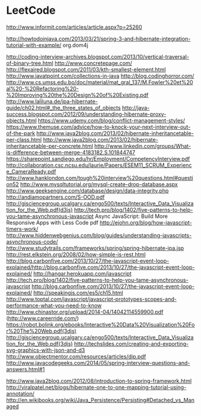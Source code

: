 LeetCode
========
http://www.informit.com/articles/article.aspx?p=25260

http://howtodoinjava.com/2013/03/21/spring-3-and-hibernate-integration-tutorial-with-example/
org.dom4j

http://coding-interview-archives.blogspot.com/2013/10/vertical-traversal-of-binary-tree.html
http://www.concretepage.com/
http://flexaired.blogspot.com/2011/03/kth-smallest-element.html
http://www.javatpoint.com/collections-in-java
http://blog.codinghorror.com/
http://www.cs.umss.edu.bo/doc/material/mat_gral_137/M.Fowler%20et%20al%20-%20Refactoring%20-%20Improving%20the%20Design%20of%20Existing.pdf
http://www.laliluna.de/jpa-hibernate-guide/ch02.html#_the_three_states_of_objects
http://java-success.blogspot.com/2012/09/understanding-hibernate-proxy-objects.html
https://www.udemy.com/blog/conflict-management-styles/
https://www.themuse.com/advice/how-to-knock-your-next-interview-out-of-the-park
http://www.java2blog.com/2013/02/hibernate-inheritancetable-per-class.html
http://www.java2blog.com/2013/02/hibernate-inheritancetable-per-concrete.html
http://www.linkedin.com/groups/What-is-difference-between-merge-4183182.S.101844747
https://sharepoint.sandiego.edu/hr/Employment/CompetencyInterview.pdf
http://collaboration.csc.ncsu.edu/laurie/Papers/ESEM11_SCRUM_Experience_CameraReady.pdf
http://www.hanklondon.com/tough%20interview%20questions.html#question52
http://www.mysqltutorial.org/mysql-create-drop-database.aspx
http://www.geeksengine.com/database/design/data-integrity.php
http://andiamopartners.com/S-OOD.pdf
http://gisciencegroup.ucalgary.ca/engo500/texts/Interactive_Data_Visualization_for_the_Web.pdf(d3js)
http://tech.pro/blog/1402/five-patterns-to-help-you-tame-asynchronous-javascript
Async JavaScript: Build More Responsive Apps with Less Code pdf
http://ejohn.org/blog/how-javascript-timers-work/
http://www.hiddenwebgenius.com/blog/guides/understanding-javascripts-asynchronous-code/
http://www.studytrails.com/frameworks/spring/spring-hibernate-jpa.jsp
http://rest.elkstein.org/2008/02/how-simple-is-rest.html
http://blog.carbonfive.com/2013/10/27/the-javascript-event-loop-explained/http://blog.carbonfive.com/2013/10/27/the-javascript-event-loop-explained/
http://hangar.herokuapp.com/javascript
http://tech.pro/blog/1402/five-patterns-to-help-you-tame-asynchronous-javascript
http://blog.carbonfive.com/2013/10/27/the-javascript-event-loop-explained/
http://speakingjs.com/es5/ch15.html
http://www.toptal.com/javascript/javascript-prototypes-scopes-and-performance-what-you-need-to-know
http://www.chinastor.org/upload/2014-04/14042114559900.pdf
(http://www.careerride.com/)
https://robot.bolink.org/ebooks/Interactive%20Data%20Visualization%20For%20The%20Web.pdf(3djs)
http://gisciencegroup.ucalgary.ca/engo500/texts/Interactive_Data_Visualization_for_the_Web.pdf(3djs)
http://techslides.com/creating-and-exporting-svg-graphics-with-json-and-d3
http://www.objectmentor.com/resources/articles/dip.pdf
http://www.javacodegeeks.com/2014/05/spring-interview-questions-and-answers.html#1

http://www.java2blog.com/2012/08/introduction-to-spring-framework.html
http://viralpatel.net/blogs/hibernate-one-to-one-mapping-tutorial-using-annotation/
http://en.wikibooks.org/wiki/Java_Persistence/Persisting#Detached_vs_Managed
